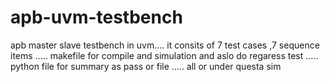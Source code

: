 # apb-uvm-testbench
apb master slave testbench in uvm....
it consits of  7 test cases ,7 sequence items .....
makefile  for compile and simulation  and aslo do regaress test .....
python file for summary as pass or file  .....
all or  under questa sim  
